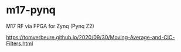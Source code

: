 # m17-pynq
M17 RF via FPGA for Zynq (Pynq Z2)


https://tomverbeure.github.io/2020/09/30/Moving-Average-and-CIC-Filters.html

